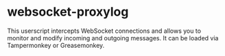 # websocket-proxylog
This userscript intercepts WebSocket connections and allows you to monitor and modify incoming and outgoing messages. It can be loaded via Tampermonkey or Greasemonkey.
